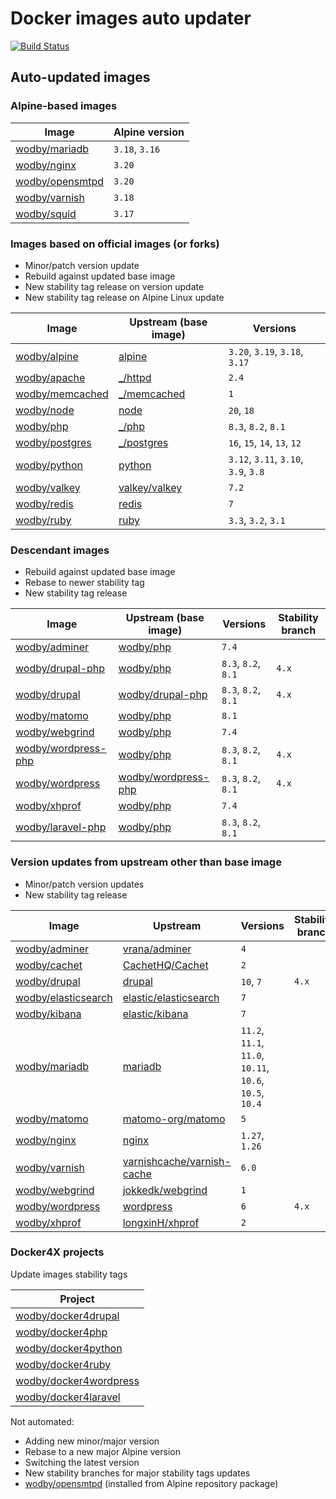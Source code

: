 # Docker images auto updater

[![Build Status](https://github.com/wodby/images/workflows/Update/badge.svg)](https://github.com/wodby/images/actions)

## Auto-updated images

### Alpine-based images

| Image             | Alpine version |
|-------------------|----------------|
| [wodby/mariadb]   | `3.18`, `3.16` |
| [wodby/nginx]     | `3.20`         |
| [wodby/opensmtpd] | `3.20`         |
| [wodby/varnish]   | `3.18`         |
| [wodby/squid]     | `3.17`         |

### Images based on official images (or forks)

- Minor/patch version update
- Rebuild against updated base image
- New stability tag release on version update
- New stability tag release on Alpine Linux update

| Image             | Upstream (base image) | Versions                             |
|-------------------|-----------------------|--------------------------------------|
| [wodby/alpine]    | [alpine]              | `3.20`, `3.19`, `3.18`, `3.17`       |
| [wodby/apache]    | [_/httpd]             | `2.4`                                |
| [wodby/memcached] | [_/memcached]         | `1`                                  |
| [wodby/node]      | [node]                | `20`, `18`                           |
| [wodby/php]       | [_/php]               | `8.3`, `8.2`, `8.1`                  |
| [wodby/postgres]  | [_/postgres]          | `16`, `15`, `14`, `13`, `12`         |
| [wodby/python]    | [python]              | `3.12`, `3.11`, `3.10`, `3.9`, `3.8` |
| [wodby/valkey]    | [valkey/valkey]       | `7.2`                                |
| [wodby/redis]     | [redis]               | `7`                                  |
| [wodby/ruby]      | [ruby]                | `3.3`, `3.2`, `3.1`                  |

### Descendant images

- Rebuild against updated base image
- Rebase to newer stability tag
- New stability tag release

| Image                 | Upstream (base image) | Versions            | Stability branch |
|-----------------------|-----------------------|---------------------|------------------|
| [wodby/adminer]       | [wodby/php]           | `7.4`               |                  |
| [wodby/drupal-php]    | [wodby/php]           | `8.3`, `8.2`, `8.1` | `4.x`            |
| [wodby/drupal]        | [wodby/drupal-php]    | `8.3`, `8.2`, `8.1` | `4.x`            |
| [wodby/matomo]        | [wodby/php]           | `8.1`               |                  |
| [wodby/webgrind]      | [wodby/php]           | `7.4`               |                  |
| [wodby/wordpress-php] | [wodby/php]           | `8.3`, `8.2`, `8.1` | `4.x`            |
| [wodby/wordpress]     | [wodby/wordpress-php] | `8.3`, `8.2`, `8.1` | `4.x`            |
| [wodby/xhprof]        | [wodby/php]           | `7.4`               |                  |
| [wodby/laravel-php]   | [wodby/php]           | `8.3`, `8.2`, `8.1` |                  |

### Version updates from upstream other than base image

- Minor/patch version updates
- New stability tag release

| Image                 | Upstream                     | Versions                                                 | Stability branch |
|-----------------------|------------------------------|----------------------------------------------------------|------------------|
| [wodby/adminer]       | [vrana/adminer]              | `4`                                                      |                  |
| [wodby/cachet]        | [CachetHQ/Cachet]            | `2`                                                      |                  |
| [wodby/drupal]        | [drupal]                     | `10`, `7`                                                | `4.x`            |
| [wodby/elasticsearch] | [elastic/elasticsearch]      | `7`                                                      |                  |
| [wodby/kibana]        | [elastic/kibana]             | `7`                                                      |                  |
| [wodby/mariadb]       | [mariadb]                    | `11.2`, `11.1`, `11.0`, `10.11`,  `10.6`, `10.5`, `10.4` |                  |
| [wodby/matomo]        | [matomo-org/matomo]          | `5`                                                      |                  |
| [wodby/nginx]         | [nginx]                      | `1.27`, `1.26`                                           |                  |
| [wodby/varnish]       | [varnishcache/varnish-cache] | `6.0`                                                    |                  |
| [wodby/webgrind]      | [jokkedk/webgrind]           | `1`                                                      |                  |
| [wodby/wordpress]     | [wordpress]                  | `6`                                                      | `4.x`            |
| [wodby/xhprof]        | [longxinH/xhprof]            | `2`                                                      |                  |

### Docker4X projects

Update images stability tags

| Project                  |
|--------------------------|
| [wodby/docker4drupal]    |
| [wodby/docker4php]       |
| [wodby/docker4python]    |
| [wodby/docker4ruby]      |
| [wodby/docker4wordpress] |
| [wodby/docker4laravel]   |

Not automated:

- Adding new minor/major version
- Rebase to a new major Alpine version
- Switching the latest version
- New stability branches for major stability tags updates
- [wodby/opensmtpd] (installed from Alpine repository package)

[adoptium/containers]: https://github.com/adoptium/containers

[alpine]: https://github.com/gliderlabs/docker-alpine

[CachetHQ/Cachet]: https://github.com/CachetHQ/Cachet

[drupal]: https://github.com/drupal/drupal

[elastic/elasticsearch]: https://github.com/elastic/elasticsearch

[elastic/kibana]: https://github.com/elastic/kibana

[httpd]: https://github.com/docker-library/httpd

[jokkedk/webgrind]: https://github.com/jokkedk/webgrind

[mariadb]: https://github.com/docker-library/mariadb

[matomo-org/matomo]: https://github.com/matomo-org/matomo

[memcached]: https://github.com/docker-library/memcached

[nginx]: https://github.com/docker-library/nginx

[node]: https://github.com/docker-library/node

[php]: https://github.com/docker-library/php

[postgres]: https://github.com/docker-library/postgres

[python]: https://github.com/docker-library/python

[valkey]: https://github.com/valkey-io/valkey-container

[redis]: https://github.com/docker-library/redis

[ruby]: https://github.com/docker-library/ruby

[varnishcache/varnish-cache]: https://github.com/varnishcache/varnish-cache

[vrana/adminer]: https://github.com/vrana/adminer

[longxinH/xhprof]: https://github.com/longxinH/xhprof

[wodby/adminer]: https://github.com/wodby/adminer

[wodby/alpine]: https://github.com/wodby/alpine

[wodby/apache]: https://github.com/wodby/apache

[_/memcached]: https://hub.docker.com/_/memcached

[_/postgres]: https://hub.docker.com/_/postgres

[_/php]: https://hub.docker.com/_/php

[valkey/valkey]: https://hub.docker.com/r/valkey/valkey

[wodby/cachet]: https://github.com/wodby/cachet

[wodby/docker4drupal]: https://github.com/wodby/docker4drupal

[wodby/docker4php]: https://github.com/wodby/docker4php

[wodby/docker4python]: https://github.com/wodby/docker4python

[wodby/docker4ruby]: https://github.com/wodby/docker4ruby

[wodby/docker4wordpress]: https://github.com/wodby/docker4wordpress

[wodby/docker4laravel]: https://github.com/wodby/docker4laravel

[wodby/drupal-php]: https://github.com/wodby/drupal-php

[wodby/laravel-php]: https://github.com/wodby/laravel-php

[wodby/drupal]: https://github.com/wodby/drupal

[wodby/elasticsearch]: https://github.com/wodby/elasticsearch

[_/httpd]: https://hub.docker.com/_/httpd

[wodby/kibana]: https://github.com/wodby/kibana

[wodby/mariadb]: https://github.com/wodby/mariadb

[wodby/matomo]: https://github.com/wodby/matomo

[wodby/memcached]: https://github.com/wodby/memcached

[wodby/nginx]: https://github.com/wodby/nginx

[wodby/node]: https://github.com/wodby/node

[wodby/openjdk]: https://github.com/wodby/openjdk

[wodby/opensmtpd]: https://github.com/wodby/opensmtpd

[wodby/php]: https://github.com/wodby/php

[wodby/postgres]: https://github.com/wodby/postgres

[wodby/python]: https://github.com/wodby/python

[wodby/valkey]: https://github.com/wodby/valkey

[wodby/redis]: https://github.com/wodby/redis

[wodby/ruby]: https://github.com/wodby/ruby

[wodby/varnish]: https://github.com/wodby/varnish

[wodby/webgrind]: https://github.com/wodby/webgrind

[wodby/wordpress-php]: https://github.com/wodby/wordpress-php

[wodby/wordpress]: https://github.com/wodby/wordpress

[wodby/xhprof]: https://github.com/wodby/xhprof

[wodby/squid]: https://github.com/wodby/squid

[wordpress]: https://github.com/WordPress/WordPress

